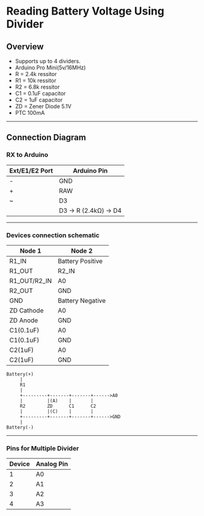 # Reading Battery Voltage Using Divider

## Overview
- Supports up to 4 dividers.
- Arduino Pro Mini(5v/16MHz)
- R = 2.4k ressitor
- R1 = 10k ressitor
- R2 = 6.8k ressitor
- C1 = 0.1uF capacitor
- C2 = 1uF capacitor
- ZD = Zener Diode 5.1V
- PTC 100mA
---

## Connection Diagram

### **RX to Arduino**
| Ext/E1/E2 Port   | Arduino Pin         |
|----------|---------------------|
| -      | GND                 |
| +      | RAW                 |
| ~   | D3                  |
|         | D3 → R (2.4kΩ) → D4 |


---

### **Devices connection schematic**
| Node 1 | Node 2 |
|------------|------------------|
| R1_IN      | Battery Positive      |
| R1_OUT     | R2_IN       |
| R1_OUT/R2_IN     | A0          |
| R2_OUT     | GND       |
| GND        | Battery Negative |
| ZD Cathode     | A0       |
| ZD Anode     | GND       |
| C1(0.1uF)     | A0       |
| C1(0.1uF)     | GND       |
| C2(1uF)     | A0       |
| C2(1uF)     | GND       |
```
Battery(+)
     |
     R1
     |  
     +---------+-------+-------+------>A0
     |         |(A)    |       |
     R2        ZD      C1      C2
     |         |(C)    |       |
     +---------+-------+-------+------>GND
     |
Battery(-)

```
---

### **Pins for Multiple Divider**
| Device | Analog Pin |
|--------|--------|
| 1      | A0    |
| 2      | A1    |
| 3      | A2    |
| 4      | A3    |

